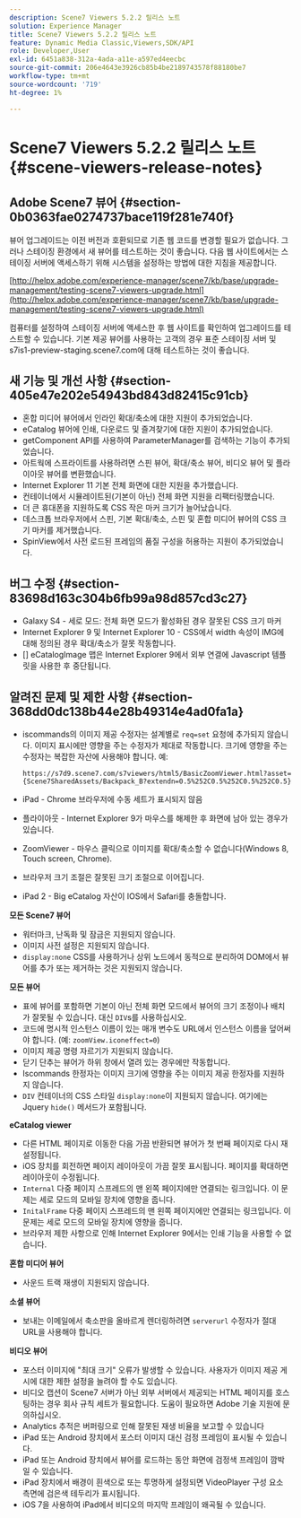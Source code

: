 ```yaml
---
description: Scene7 Viewers 5.2.2 릴리스 노트
solution: Experience Manager
title: Scene7 Viewers 5.2.2 릴리스 노트
feature: Dynamic Media Classic,Viewers,SDK/API
role: Developer,User
exl-id: 6451a838-312a-4ada-a11e-a597ed4eecbc
source-git-commit: 206e4643e3926cb85b4be2189743578f88180be7
workflow-type: tm+mt
source-wordcount: '719'
ht-degree: 1%

---
```


# Scene7 Viewers 5.2.2 릴리스 노트{#scene-viewers-release-notes}

## Adobe Scene7 뷰어 {#section-0b0363fae0274737bace119f281e740f}

뷰어 업그레이드는 이전 버전과 호환되므로 기존 웹 코드를 변경할 필요가 없습니다. 그러나 스테이징 환경에서 새 뷰어를 테스트하는 것이 좋습니다. 다음 웹 사이트에서는 스테이징 서버에 액세스하기 위해 시스템을 설정하는 방법에 대한 지침을 제공합니다.

[http://helpx.adobe.com/experience-manager/scene7/kb/base/upgrade-management/testing-scene7-viewers-upgrade.html](http://helpx.adobe.com/experience-manager/scene7/kb/base/upgrade-management/testing-scene7-viewers-upgrade.html)

컴퓨터를 설정하여 스테이징 서버에 액세스한 후 웹 사이트를 확인하여 업그레이드를 테스트할 수 있습니다. 기본 제공 뷰어를 사용하는 고객의 경우 표준 스테이징 서버 및 s7is1-preview-staging.scene7.com에 대해 테스트하는 것이 좋습니다.

## 새 기능 및 개선 사항 {#section-405e47e202e54943bd843d82415c91cb}

* 혼합 미디어 뷰어에서 인라인 확대/축소에 대한 지원이 추가되었습니다.
* eCatalog 뷰어에 인쇄, 다운로드 및 즐겨찾기에 대한 지원이 추가되었습니다.
* getComponent API를 사용하여 ParameterManager를 검색하는 기능이 추가되었습니다.
* 아트웍에 스프라이트를 사용하려면 스핀 뷰어, 확대/축소 뷰어, 비디오 뷰어 및 플라이아웃 뷰어를 변환했습니다.
* Internet Explorer 11 기본 전체 화면에 대한 지원을 추가했습니다.
* 컨테이너에서 시뮬레이트된(기본이 아닌) 전체 화면 지원을 리팩터링했습니다.
* 더 큰 휴대폰을 지원하도록 CSS 작은 마커 크기가 늘어났습니다.
* 데스크톱 브라우저에서 스핀, 기본 확대/축소, 스핀 및 혼합 미디어 뷰어의 CSS 크기 마커를 제거했습니다.
* SpinView에서 사전 로드된 프레임의 품질 구성을 허용하는 지원이 추가되었습니다.

## 버그 수정 {#section-83698d163c304b6fb99a98d857cd3c27}

* Galaxy S4 - 세로 모드: 전체 화면 모드가 활성화된 경우 잘못된 CSS 크기 마커
* Internet Explorer 9 및 Internet Explorer 10 - CSS에서 width 속성이 IMG에 대해 정의된 경우 확대/축소가 잘못 작동합니다.
* [] eCatalogImage 맵은 Internet Explorer 9에서 외부 연결에 Javascript 템플릿을 사용한 후 중단됩니다.

## 알려진 문제 및 제한 사항 {#section-368dd0dc138b44e28b49314e4ad0fa1a}

* iscommands의 이미지 제공 수정자는 설계별로 `req=set` 요청에 추가되지 않습니다. 이미지 표시에만 영향을 주는 수정자가 제대로 작동합니다. 크기에 영향을 주는 수정자는 복잡한 자산에 사용해야 합니다. 예:

   ```
   https://s7d9.scene7.com/s7viewers/html5/BasicZoomViewer.html?asset= {Scene7SharedAssets/Backpack_B?extendn=0.5%252C0.5%252C0.5%252C0.5}
   ```

* iPad - Chrome 브라우저에 수동 세트가 표시되지 않음
* 플라이아웃 - Internet Explorer 9가 마우스를 해제한 후 화면에 남아 있는 경우가 있습니다.
* ZoomViewer - 마우스 클릭으로 이미지를 확대/축소할 수 없습니다(Windows 8, Touch screen, Chrome).
* 브라우저 크기 조절은 잘못된 크기 조절으로 이어집니다.
* iPad 2 - Big eCatalog 자산이 IOS에서 Safari를 충돌합니다.

**모든 Scene7 뷰어**

* 워터마크, 난독화 및 잠금은 지원되지 않습니다.
* 이미지 사전 설정은 지원되지 않습니다.
* `display:none` CSS를 사용하거나 상위 노드에서 동적으로 분리하여 DOM에서 뷰어를 추가 또는 제거하는 것은 지원되지 않습니다.

**모든 뷰어**

* 표에 뷰어를 포함하면 기본이 아닌 전체 화면 모드에서 뷰어의 크기 조정이나 배치가 잘못될 수 있습니다. 대신 `DIV`s를 사용하십시오.
* 코드에 명시적 인스턴스 이름이 있는 매개 변수도 URL에서 인스턴스 이름을 덮어써야 합니다. (예: `zoomView.iconeffect=0`)
* 이미지 제공 명령 자르기가 지원되지 않습니다.
* 닫기 단추는 뷰어가 하위 창에서 열려 있는 경우에만 작동합니다.
* Iscommands 한정자는 이미지 크기에 영향을 주는 이미지 제공 한정자를 지원하지 않습니다.
* `DIV` 컨테이너의 CSS 스타일 `display:none`이 지원되지 않습니다. 여기에는 Jquery `hide()` 메서드가 포함됩니다.

**eCatalog viewer**

* 다른 HTML 페이지로 이동한 다음 가끔 반환되면 뷰어가 첫 번째 페이지로 다시 재설정됩니다.
* iOS 장치를 회전하면 페이지 레이아웃이 가끔 잘못 표시됩니다. 페이지를 확대하면 레이아웃이 수정됩니다.
* `Internal` 다중 페이지 스프레드의 맨 왼쪽 페이지에만 연결되는 링크입니다. 이 문제는 세로 모드의 모바일 장치에 영향을 줍니다.
* `InitalFrame` 다중 페이지 스프레드의 맨 왼쪽 페이지에만 연결되는 링크입니다. 이 문제는 세로 모드의 모바일 장치에 영향을 줍니다.
* 브라우저 제한 사항으로 인해 Internet Explorer 9에서는 인쇄 기능을 사용할 수 없습니다.

**혼합 미디어 뷰어**

* 사운드 트랙 재생이 지원되지 않습니다.

**소셜 뷰어**

* 보내는 이메일에서 축소판을 올바르게 렌더링하려면 `serverurl` 수정자가 절대 URL을 사용해야 합니다.

**비디오 뷰어**

* 포스터 이미지에 &quot;최대 크기&quot; 오류가 발생할 수 있습니다. 사용자가 이미지 제공 게시에 대한 제한 설정을 늘려야 할 수도 있습니다.
* 비디오 캡션이 Scene7 서버가 아닌 외부 서버에서 제공되는 HTML 페이지를 호스팅하는 경우 회사 규칙 세트가 필요합니다. 도움이 필요하면 Adobe 기술 지원에 문의하십시오.
* Analytics 추적은 버퍼링으로 인해 잘못된 재생 비율을 보고할 수 있습니다
* iPad 또는 Android 장치에서 포스터 이미지 대신 검정 프레임이 표시될 수 있습니다.
* iPad 또는 Android 장치에서 뷰어를 로드하는 동안 화면에 검정색 프레임이 깜박일 수 있습니다.
* iPad 장치에서 배경이 흰색으로 또는 투명하게 설정되면 VideoPlayer 구성 요소 측면에 검은색 테두리가 표시됩니다.
* iOS 7을 사용하여 iPad에서 비디오의 마지막 프레임이 왜곡될 수 있습니다.
